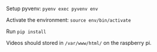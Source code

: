Setup pyvenv: `pyenv exec pyvenv env`

Activate the environment: `source env/bin/activate`

Run `pip install`

Videos should stored in `/var/www/html/` on the raspberry pi.
